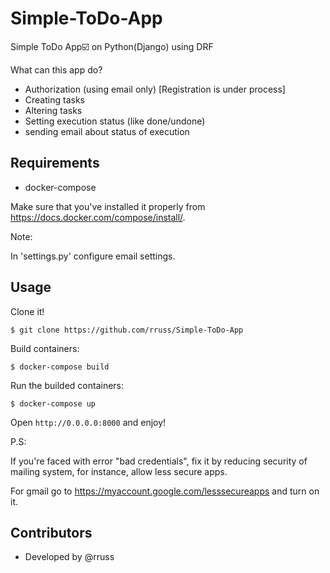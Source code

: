 # Simple-ToDo-App
Simple ToDo App☑️  on Python(Django) using DRF

What can this app do?
- Authorization (using email only) [Registration is under process]
- Creating tasks
- Altering tasks
- Setting execution status (like done/undone)
- sending email about status of execution


## Requirements

- docker-compose

Make sure that you've installed it properly from https://docs.docker.com/compose/install/.

Note:

In 'settings.py' configure email settings.

## Usage

Clone it!

```
$ git clone https://github.com/rruss/Simple-ToDo-App
```


Build containers:



```
$ docker-compose build
```


Run the builded containers:

```
$ docker-compose up
```



Open `http://0.0.0.0:8000` and enjoy!




P.S:

If you're faced with error "bad credentials", fix it by reducing security of mailing system, for instance, allow less secure apps.

For gmail go to https://myaccount.google.com/lesssecureapps and turn on it.


## Contributors

- Developed by @rruss
